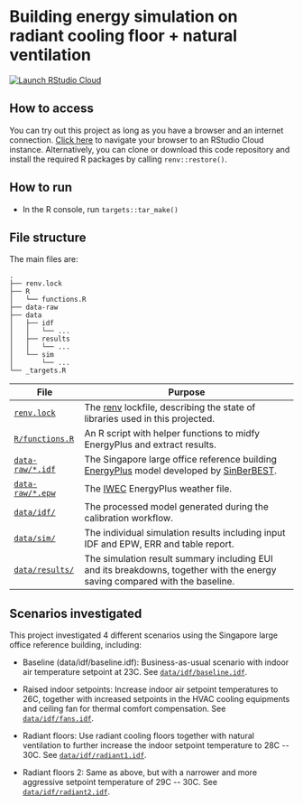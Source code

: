 # Building energy simulation on radiant cooling floor + natural ventilation

[![Launch RStudio Cloud](https://img.shields.io/badge/RStudio-Cloud-blue)](https://rstudio.cloud/project/2326226)

## How to access

You can try out this project as long as you have a browser and an
internet connection. [Click here](https://rstudio.cloud/project/2326226) to
navigate your browser to an RStudio Cloud instance. Alternatively, you can clone
or download this code repository and install the required R packages by calling
`renv::restore()`.

## How to run

* In the R console, run `targets::tar_make()`

## File structure

The main files are:

```
.
├── renv.lock
├── R
│   └── functions.R
├── data-raw
├── data
│   ├── idf
│   │   └── ...
│   ├── results
│   │   └── ...
│   └── sim
│       └── ...
└── _targets.R
```

| File                                                                                  | Purpose                                                                                                                                                           |
| ---                                                                                   | ---                                                                                                                                                               |
| [`renv.lock`](https://github.com/hongyuanjia/SinBerWELL/blob/main/renv.lock)          | The [renv](https://rstudio.github.io/renv/index.html) lockfile, describing the state of libraries used in this projected.                                         |
| [`R/functions.R`](https://github.com/hongyuanjia/SinBerWELL/blob/main/R/functions.R)  | An R script with helper functions to midfy EnergyPlus and extract results.                                                                                        |
| [`data-raw/*.idf`](https://github.com/hongyuanjia/SinBerWELL/blob/main/data)          | The Singapore large office reference building [EnergyPlus](https://energyplus.net/) model developed by [SinBerBEST](http://doi.wiley.com/10.1002/ente.201700564). |
| [`data-raw/*.epw`](https://github.com/hongyuanjia/SinBerWELL/blob/main/data)          | The [IWEC](https://energyplus.net/weather/sources#IWEC) EnergyPlus weather file.                                                                                  |
| [`data/idf/`](https://github.com/hongyuanjia/SinBerWELL/blob/master/data/idf)         | The processed model generated during the calibration workflow.                                                                                                    |
| [`data/sim/`](https://github.com/hongyuanjia/SinBerWELL/blob/master/data/sim)         | The individual simulation results including input IDF and EPW, ERR and table report.                                                                              |
| [`data/results/`](https://github.com/hongyuanjia/SinBerWELL/blob/master/data/results) | The simulation result summary including EUI and its breakdowns, together with the energy saving compared with the baseline.                                       |

## Scenarios investigated

This project investigated 4 different scenarios using the Singapore large office
reference building, including:

* Baseline (data/idf/baseline.idf): Business-as-usual scenario with indoor air temperature setpoint at
  23C.
  See [`data/idf/baseline.idf`](https://github.com/hongyuanjia/SinBerWELL/blob/master/data/idf/baseline.idf).

* Raised indoor setpoints: Increase indoor air setpoint temperatures to 26C,
  together with increased setpoints in the HVAC cooling equipments and ceiling
  fan for thermal comfort compensation.
  See [`data/idf/fans.idf`](https://github.com/hongyuanjia/SinBerWELL/blob/master/data/idf/fans.idf).

* Radiant floors: Use radiant cooling floors together with natural ventilation
  to further increase the indoor setpoint temperature to 28C -- 30C.
  See [`data/idf/radiant1.idf`](https://github.com/hongyuanjia/SinBerWELL/blob/master/data/idf/radiant1.idf).

* Radiant floors 2: Same as above, but with a narrower and more aggressive setpoint temperature of 29C -- 30C.
  See [`data/idf/radiant2.idf`](https://github.com/hongyuanjia/SinBerWELL/blob/master/data/idf/radiant2.idf).
